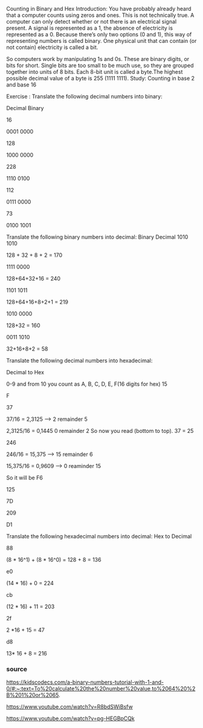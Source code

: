 Counting in Binary and Hex
Introduction:
You have probably already heard that a computer counts using zeros and ones. This is not technically true. 
A computer can only detect whether or not there is an electrical signal present. A signal is represented as a 1, 
the absence of electricity is represented as a 0. Because there’s only two options (0 and 1), this way of representing numbers is called binary.
One physical unit that can contain (or not contain) electricity is called a bit.

So computers work by manipulating 1s and 0s. These are binary digits, or bits for short. Single bits are too small to be much use, so they are grouped together into units of 8 bits. Each 8-bit unit is called a byte.The highest possible decimal value of a byte is 255 (1111 1111).
Study:
Counting in base 2 and base 16

Exercise :
Translate the following decimal numbers into binary:

Decimal
Binary

16  

0001 0000


128 

1000 0000


228 

1110 0100


112  

0111 0000


73  

0100 1001




Translate the following binary numbers into decimal:
Binary
Decimal
1010 1010

128 + 32 + 8 + 2 = 170

1111 0000

128+64+32+16 = 240


1101 1011

128+64+16+8+2+1 = 219

1010 0000

128+32 = 160

0011 1010

32+16+8+2 = 58


Translate the following decimal numbers into hexadecimal:

Decimal to Hex

0-9 and from 10 you count as A, B, C, D, E, F(16 digits for hex)
15

F

37

37/16 = 2,3125 --> 2 remainder 5

2,3125/16 = 0,1445 0 remainder 2
So now you read (bottom to top).
 37 = 25

246

246/16 = 15,375 --> 15 remainder 6

15,375/16 = 0,9609 --> 0 reaminder 15

So it will be F6


125

7D

209

D1


Translate the following hexadecimal numbers into decimal:
Hex to Decimal

88

(8 * 16^1) + (8 * 16^0) = 128 + 8 = 136


e0

(14 * 16) + 0 = 224


cb

(12 * 16) + 11 = 203

2f

2 *16 + 15 = 47

d8

13* 16 + 8 =  216

### source
https://kidscodecs.com/a-binary-numbers-tutorial-with-1-and-0/#:~:text=To%20calculate%20the%20number%20value,to%2064%20%2B%201%20or%2065.

https://www.youtube.com/watch?v=R8bdSWiBsfw


https://www.youtube.com/watch?v=pg-HEGBpCQk



